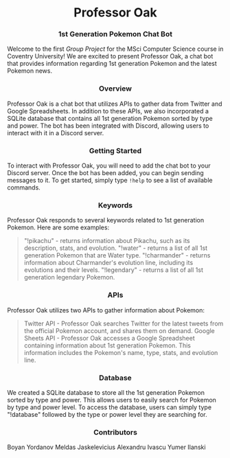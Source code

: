 <h1 align="center">Professor Oak</h1> 
<h3 align="center">1st Generation Pokemon Chat Bot</h3> 

Welcome to the first *Group Project* for the MSci Computer Science course in Coventry University! We are excited to present Professor Oak, a chat bot that provides information regarding 1st generation Pokemon and the latest Pokemon news.

<h3 align="center">Overview</h3> 

Professor Oak is a chat bot that utilizes APIs to gather data from Twitter and Google Spreadsheets. In addition to these APIs, we also incorporated a SQLite database that contains all 1st generation Pokemon sorted by type and power. The bot has been integrated with Discord, allowing users to interact with it in a Discord server.

<h3 align="center">Getting Started</h3>

To interact with Professor Oak, you will need to add the chat bot to your Discord server. Once the bot has been added, you can begin sending messages to it. To get started, simply type `!help` to see a list of available commands.

<h3 align="center">Keywords</h3>

Professor Oak responds to several keywords related to 1st generation Pokemon. Here are some examples:
> "!pikachu" - returns information about Pikachu, such as its description, stats, and evolution.
> "!water" - returns a list of all 1st generation Pokemon that are Water type.
> "!charmander" - returns information about Charmander's evolution line, including its evolutions and their levels.
> "!legendary" - returns a list of all 1st generation legendary Pokemon.

<h3 align="center">APIs</h3>

Professor Oak utilizes two APIs to gather information about Pokemon:
> Twitter API - Professor Oak searches Twitter for the latest tweets from the official Pokemon account, and shares them on demand.
> Google Sheets API - Professor Oak accesses a Google Spreadsheet containing information about 1st generation Pokemon. This information includes the Pokemon's name, type, stats, and evolution line.

<h3 align="center">Database</h3>

We created a SQLite database to store all the 1st generation Pokemon sorted by type and power. This allows users to easily search for Pokemon by type and power level. To access the database, users can simply type "!database" followed by the type or power level they are searching for.

<h3 align="center">Contributors</h3>
Boyan Yordanov
Meldas Jaskelevicius
Alexandru Ivascu
Yumer Ilanski
